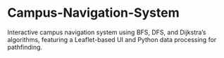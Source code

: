 # Campus-Navigation-System
Interactive campus navigation system using BFS, DFS, and Dijkstra’s algorithms, featuring a Leaflet-based UI and Python data processing for pathfinding.
